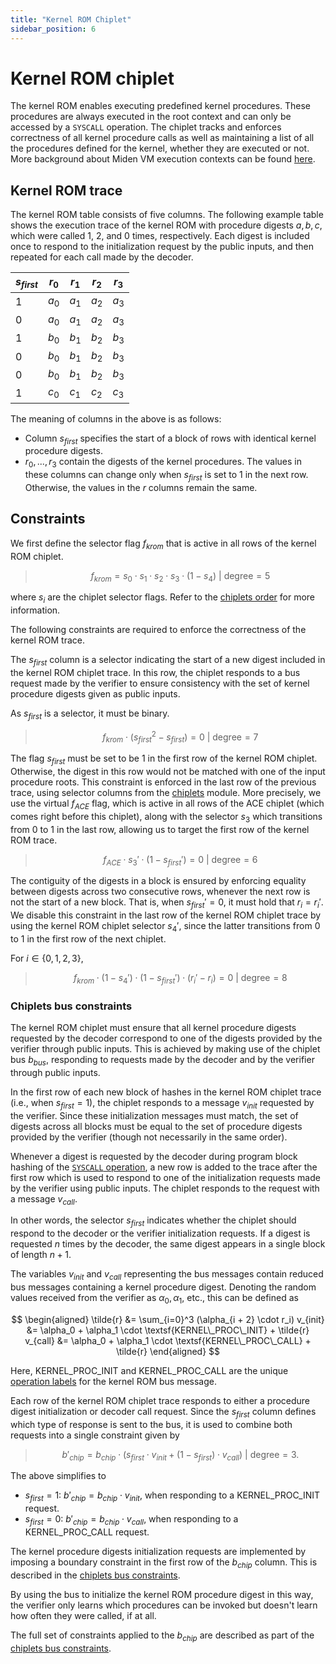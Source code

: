 ```yaml
---
title: "Kernel ROM Chiplet"
sidebar_position: 6
---
```


# Kernel ROM chiplet

The kernel ROM enables executing predefined kernel procedures.
These procedures are always executed in the root context and can only be accessed by a `SYSCALL` operation.
The chiplet tracks and enforces correctness of all kernel procedure calls as well as maintaining a list of all the procedures defined for the kernel, whether they are executed or not.
More background about Miden VM execution contexts can be found [here](../../user_docs/assembly/execution_contexts.md).

## Kernel ROM trace

The kernel ROM table consists of five columns.
The following example table shows the execution trace of the kernel ROM with procedure digests $a, b, c$, which were called 1, 2, and 0 times, respectively.
Each digest is included once to respond to the initialization request by the public inputs, and then repeated for each call made by the decoder. 

| $s_{first}$ | $r_0$ | $r_1$ | $r_2$ | $r_3$ |
|-------------|-------|-------|-------|-------|
| 1           | $a_0$ | $a_1$ | $a_2$ | $a_3$ |
| 0           | $a_0$ | $a_1$ | $a_2$ | $a_3$ |
| 1           | $b_0$ | $b_1$ | $b_2$ | $b_3$ |
| 0           | $b_0$ | $b_1$ | $b_2$ | $b_3$ |
| 0           | $b_0$ | $b_1$ | $b_2$ | $b_3$ |
| 1           | $c_0$ | $c_1$ | $c_2$ | $c_3$ |

The meaning of columns in the above is as follows:

- Column $s_{first}$ specifies the start of a block of rows with identical kernel procedure digests.
- $r_0, ..., r_3$ contain the digests of the kernel procedures. The values in these columns can change only when $s_{first}$ is set to 1 in the next row. Otherwise, the values in the $r$ columns remain the same.

## Constraints

We first define the selector flag $f_{krom}$ that is active in all rows of the kernel ROM chiplet.

>$$
> f_{krom} = s_0 \cdot s_1 \cdot s_2 \cdot s_3 \cdot (1 - s_4) \text{ | degree} = 5
>$$

where $s_i$ are the chiplet selector flags. Refer to the [chiplets order](./index.md#chiplets-order) for more information.

The following constraints are required to enforce the correctness of the kernel ROM trace.

The $s_{first}$ column is a selector indicating the start of a new digest included in the kernel ROM chiplet trace.
In this row, the chiplet responds to a bus request made by the verifier to ensure consistency with the set of kernel procedure digests given as public inputs.

As $s_{first}$ is a selector, it must be binary.

> $$
> f_{krom} \cdot (s_{first}^2 - s_{first}) = 0 \text{ | degree} = 7
> $$


The flag $s_{first}$ must be set to be 1 in the first row of the kernel ROM chiplet.
Otherwise, the digest in this row would not be matched with one of the input procedure roots.
This constraint is enforced in the last row of the previous trace, using selector columns from the [chiplets](index.md) module.
More precisely, we use the virtual $f_{ACE}$ flag, which is active in all rows of the ACE chiplet (which comes right before this chiplet),
along with the selector $s_3$ which transitions from 0 to 1 in the last row, allowing us to target the first row of the kernel ROM trace.

> $$
> f_{ACE} \cdot s_{3}' \cdot (1 - s_{first}') = 0 \text{ | degree} = 6
> $$

The contiguity of the digests in a block is ensured by enforcing equality between digests across two consecutive rows, whenever the next row is not the start of a new block.
That is, when $s_{first}' = 0$, it must hold that $r_i = r_i'$.
We disable this constraint in the last row of the kernel ROM chiplet trace by using the kernel ROM chiplet selector $s_4'$, since the latter transitions from 0 to 1 in the first row of the next chiplet.

For $i \in \{0,1,2,3\}$,

> $$
> f_{krom} \cdot (1 - s_4') \cdot (1 - s_{first}') \cdot (r_i' - r_i) = 0 \text{ | degree} = 8
> $$

### Chiplets bus constraints

The kernel ROM chiplet must ensure that all kernel procedure digests requested by the decoder correspond to one of the digests provided by the verifier through public inputs.
This is achieved by making use of the chiplet bus $b_{bus}$, responding to requests made by the decoder and by the verifier through public inputs.

In the first row of each new block of hashes in the kernel ROM chiplet trace (i.e., when $s_{first} = 1$), the chiplet responds to a message $v_{init}$ requested by the verifier.
Since these initialization messages must match, the set of digests across all blocks must be equal to the set of procedure digests provided by the verifier (though not necessarily in the same order).

Whenever a digest is requested by the decoder during program block hashing of the [`SYSCALL` operation](../decoder/constraints.md#block-hash-computation-constraints), a new row is added to the trace after the first row which is used to respond to one of the initialization requests made by the verifier using public inputs.
The chiplet responds to the request with a message $v_{call}$.

In other words, the selector $s_{first}$ indicates whether the chiplet should respond to the decoder or the verifier initialization requests.
If a digest is requested $n$ times by the decoder, the same digest appears in a single block of length $n+1$.

The variables $v_{init}$ and $v_{call}$ representing the bus messages contain reduced bus messages containing a kernel procedure digest.
Denoting the random values received from the verifier as $\alpha_0, \alpha_1$, etc., this can be defined as

$$
\begin{aligned}
\tilde{r} &= \sum_{i=0}^3 (\alpha_{i + 2} \cdot r_i) 
v_{init} &= \alpha_0 + \alpha_1 \cdot \textsf{KERNEL\_PROC\_INIT} + \tilde{r} 
v_{call} &= \alpha_0 + \alpha_1 \cdot \textsf{KERNEL\_PROC\_CALL} + \tilde{r}
\end{aligned}
$$

Here, $\textsf{KERNEL\_PROC\_INIT}$ and $\textsf{KERNEL\_PROC\_CALL}$ are the unique [operation labels](./index.md#operation-labels) for the kernel ROM bus message.

Each row of the kernel ROM chiplet trace responds to either a procedure digest initialization or decoder call request.
Since the $s_{first}$ column defines which type of response is sent to the bus, it is used to combine both requests into a single constraint given by

> $$
> b'_{chip} = b_{chip} \cdot (s_{first} \cdot v_{init} + (1 - s_{first}) \cdot v_{call}) \text{ | degree} = 3.
> $$

The above simplifies to

- $s_{first} = 1$: $b'_{chip} = b_{chip} \cdot v_{init}$, when responding to a $\textsf{KERNEL\_PROC\_INIT}$ request.
- $s_{first} = 0$: $b'_{chip} = b_{chip} \cdot v_{call}$, when responding to a $\textsf{KERNEL\_PROC\_CALL}$ request.

The kernel procedure digests initialization requests are implemented by imposing a boundary constraint in the first row of the $b_{chip}$ column.
This is described in the [chiplets bus constraints](../chiplets/index.md#chiplets-bus-constraints).

By using the bus to initialize the kernel ROM procedure digest in this way, the verifier only learns which procedures can be invoked but doesn't learn how often they were called, if at all.

The full set of constraints applied to the $b_{chip}$ are described as part of the [chiplets bus constraints](../chiplets/index.md#chiplets-bus-constraints).

